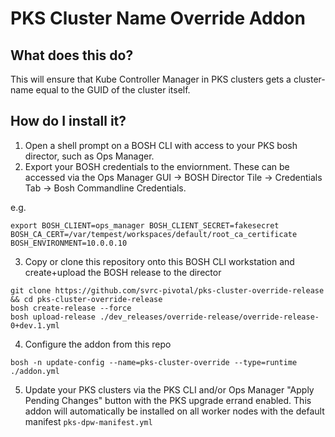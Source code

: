 # PKS Cluster Name Override Addon

## What does this do?

This will ensure that Kube Controller Manager in PKS clusters gets a cluster-name equal to the GUID of the cluster itself.  


## How do I install it?

1. Open a shell prompt on a BOSH CLI with access to your PKS bosh director, such as Ops Manager.
2. Export your BOSH credentials to the enviornment.  These can be accessed via the Ops Manager GUI -> BOSH Director Tile -> Credentials Tab -> Bosh Commandline Credentials.    

e.g.
```
export BOSH_CLIENT=ops_manager BOSH_CLIENT_SECRET=fakesecret BOSH_CA_CERT=/var/tempest/workspaces/default/root_ca_certificate  BOSH_ENVIRONMENT=10.0.0.10
```
3. Copy or clone this repository onto this BOSH CLI workstation and create+upload the BOSH release to the director

```
git clone https://github.com/svrc-pivotal/pks-cluster-override-release && cd pks-cluster-override-release
bosh create-release --force
bosh upload-release ./dev_releases/override-release/override-release-0+dev.1.yml 

```
4. Configure the addon from this repo
```
bosh -n update-config --name=pks-cluster-override --type=runtime ./addon.yml
```
5. Update your PKS clusters via the PKS CLI and/or Ops Manager "Apply Pending Changes" button with the PKS upgrade errand enabled.  This addon will automatically be installed on all worker nodes with the default manifest `pks-dpw-manifest.yml`



